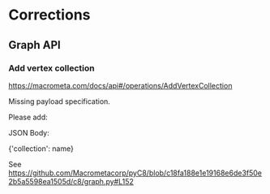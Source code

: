 # Corrections 

## Graph API 

### Add vertex collection
https://macrometa.com/docs/api#/operations/AddVertexCollection

Missing payload specification.

Please add: 

JSON Body: 

{'collection': name}

See 
https://github.com/Macrometacorp/pyC8/blob/c18fa188e1e19168e6de3f50e2b5a5598ea1505d/c8/graph.py#L152